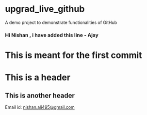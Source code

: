 # upgrad_live_github
A demo project to demonstrate functionalities of GitHub

### Hi Nishan , i have added this line - Ajay

# This is meant for the first commit

# This is a header

## This is another header

Email id: nishan.ali495@gmail.com


 